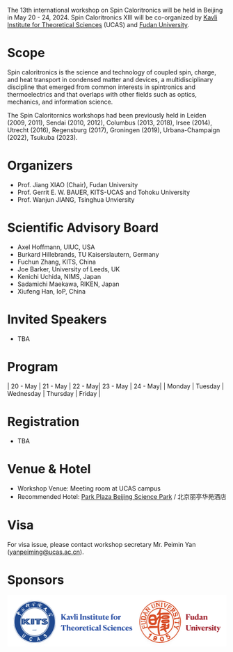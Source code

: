 The 13th international workshop on Spin Caloritronics will be held in Beijing in May 20 - 24, 2024. Spin Caloritronics XIII will be co-organized by [Kavli Institute for Theoretical Sciences](https://kits.ucas.ac.cn/) (UCAS) and [Fudan University](https://www.fudan.edu.cn).

# Scope

Spin caloritronics is the science and technology of coupled spin, charge, and heat transport in condensed matter and devices, a multidisciplinary discipline that emerged from common interests in spintronics and thermoelectrics and that overlaps with other fields such as optics, mechanics, and information science.

The Spin Caloritornics workshops had been previously held in Leiden (2009, 2011), Sendai (2010, 2012), Columbus (2013, 2018), Irsee (2014), Utrecht (2016), Regensburg (2017), Groningen (2019), Urbana-Champaign (2022), Tsukuba (2023).	

# Organizers

* Prof. Jiang XIAO (Chair), Fudan University 
* Prof. Gerrit E. W. BAUER, KITS-UCAS and Tohoku University
* Prof. Wanjun JIANG, Tsinghua Unviersity

# Scientific Advisory Board

* Axel Hoffmann, UIUC, USA
* Burkard Hillebrands, TU Kaiserslautern, Germany
* Fuchun Zhang, KITS, China
* Joe Barker, University of Leeds, UK
* Kenichi Uchida, NIMS, Japan
* Sadamichi Maekawa, RIKEN, Japan
* Xiufeng Han, IoP, China
  
# Invited Speakers

* TBA

# Program

| 20 - May | 21 - May | 22 - May| 23 - May | 24 - May| 
| Monday  | Tuesday   | Wednesday  | Thursday  | Friday  |  

# Registration

* TBA

# Venue & Hotel

* Workshop Venue: Meeting room at UCAS campus
* Recommended Hotel: [Park Plaza Beijing Science Park](https://tinyurl.com/4e8rv3xf) / 北京丽亭华苑酒店

# Visa

For visa issue, please contact workshop secretary Mr. Peimin Yan (yanpeiming@ucas.ac.cn).

# Sponsors

![support](./assets/images/kits-fudan.png)
